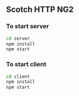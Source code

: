 ## Scotch HTTP NG2


### To start server
```bash
cd server
npm install
npm start
```

### To start client
```bash
cd client
npm install
npm start
```